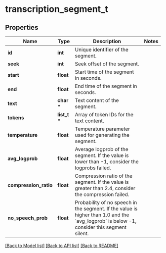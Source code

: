 # transcription_segment_t

## Properties
Name | Type | Description | Notes
------------ | ------------- | ------------- | -------------
**id** | **int** | Unique identifier of the segment. | 
**seek** | **int** | Seek offset of the segment. | 
**start** | **float** | Start time of the segment in seconds. | 
**end** | **float** | End time of the segment in seconds. | 
**text** | **char \*** | Text content of the segment. | 
**tokens** | **list_t \*** | Array of token IDs for the text content. | 
**temperature** | **float** | Temperature parameter used for generating the segment. | 
**avg_logprob** | **float** | Average logprob of the segment. If the value is lower than -1, consider the logprobs failed. | 
**compression_ratio** | **float** | Compression ratio of the segment. If the value is greater than 2.4, consider the compression failed. | 
**no_speech_prob** | **float** | Probability of no speech in the segment. If the value is higher than 1.0 and the &#x60;avg_logprob&#x60; is below -1, consider this segment silent. | 

[[Back to Model list]](../README.md#documentation-for-models) [[Back to API list]](../README.md#documentation-for-api-endpoints) [[Back to README]](../README.md)


